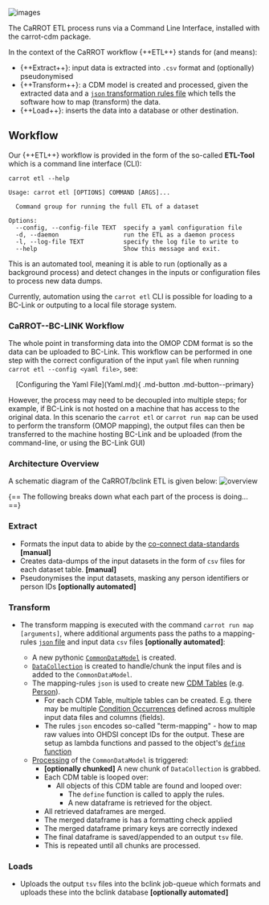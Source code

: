![images](../../images/ETL.jpeg)


The CaRROT ETL process runs via a Command Line Interface, installed with the carrot-cdm package.


In the context of the CaRROT workflow {++ETL++} stands for (and means):

* {++Extract++}: input data is extracted into `.csv` format and (optionally) pseudonymised    
* {++Transform++}: a CDM model is created and processed, given the extracted data and a [`json` transformation rules file](Rules.md) which tells the software how to map (transform) the data.    
* {++Load++}: inserts the data into a database or other destination.

## Workflow

Our {++ETL++} workflow is provided in the form of the so-called __ETL-Tool__ which is a command line interface (CLI):
```
carrot etl --help
```
```
Usage: carrot etl [OPTIONS] COMMAND [ARGS]...

  Command group for running the full ETL of a dataset

Options:
  --config, --config-file TEXT  specify a yaml configuration file
  -d, --daemon                  run the ETL as a daemon process
  -l, --log-file TEXT           specify the log file to write to
  --help                        Show this message and exit.
```

This is an automated tool, meaning it is able to run (optionally as a background process) and detect changes in the inputs or configuration files to process new data dumps. 

Currently, automation using the `carrot etl` CLI is possible for loading to a BC-Link or outputing to a local file storage system.


### CaRROT--BC-LINK Workflow

The whole point in transforming data into the OMOP CDM format is so the data can be uploaded to BC-Link. This workflow can be performed in one step with the correct configuration of the input `yaml` file when running `carrot etl --config <yaml file>`, see:
<center>
[Configuring the Yaml File](Yaml.md){ .md-button .md-button--primary}
</center>

However, the process may need to be decoupled into multiple steps; for example, if BC-Link is not hosted on a machine that has access to the original data. In this scenario the `carrot etl` or `carrot run map` can be used to perform the transform (OMOP mapping), the output files can then be transferred to the machine hosting BC-Link and be uploaded (from the command-line, or using the BC-Link GUI)


### Architecture Overview
A schematic diagram of the CaRROT/bclink ETL is given below:
![overview](../../images/etltool.png)


{== The following breaks down what each part of the process is doing... ==}

### Extract
* Formats the input data to abide by the [co-connect data-standards](https://co-connect.ac.uk/co-connect-data-files-and-meta-data-standardisation/) **[manual]**
* Creates data-dumps of the input datasets in the form of `csv` files for each dataset table. **[manual]**
* Pseudonymises the input datasets, masking any person identifiers or person IDs **[optionally automated]**

### Transform
* The transform mapping is executed with the command `carrot run map [arguments]`, where additional arguments pass the paths to a mapping-rules [`json` file](Rules.md) and input data `csv` files **[optionally automated]**:

    * A new pythonic [`CommonDataModel`](../CommonDataModel.md) is created.   
    * [`DataCollection`](../DataCollection.md) is created to handle/chunk the input files and is added to the `CommonDataModel`.  
    * The mapping-rules `json` is used to create new [CDM Tables](../Common.md#carrot.cdm.objects.common.DestinationTable) (e.g. [Person](../Person.md)).
        * For each CDM Table, multiple tables can be created. E.g. there may be multiple [Condition Occurrences](../ConditionOccurrence.md) defined across multiple input data files and columns (fields).  
        * The rules `json` encodes so-called "term-mapping" - how to map raw values into OHDSI concept IDs for the output. These are setup as lambda functions and passed to the object's [`define` function](../Common.md#carrot.cdm.objects.common.DestinationTable.define)  
    * [Processing](../CommonDataModel.md#carrot.cdm.model.CommonDataModel.process) of the `CommonDataModel` is triggered:   
        * **[optionally chunked]** A new chunk of `DataCollection` is grabbed.   
        * Each CDM table is looped over:  
            * All objects of this CDM table are found and looped over:
                 * The `define` function is called to apply the rules.
                 * A new dataframe is retrieved for the object.
	    * All retrieved dataframes are merged.   
	    * The merged dataframe is has a formatting check applied
	    * The merged dataframe primary keys are correctly indexed
	    * The final dataframe is saved/appended to an output `tsv` file.   
        * This is repeated until all chunks are processed.   

### Loads
   * Uploads the output `tsv` files into the bclink job-queue which formats and uploads these into the bclink database **[optionally automated]**

